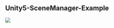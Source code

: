 ## Unity5-SceneManager-Example

![](https://cloud.githubusercontent.com/assets/11722272/12217584/f86159f0-b73f-11e5-9fdc-21c36de20e51.jpg)
